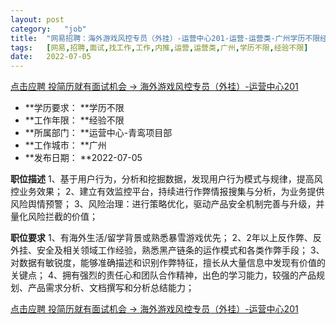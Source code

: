 ```yaml
---
layout:	post
category:	"job"
title:	"网易招聘：海外游戏风控专员（外挂）-运营中心201-运营-运营类-广州学历不限经验不限"
tags:	[网易,招聘,面试,找工作,工作,内推,运营,运营类,广州,学历不限,经验不限]
date:	2022-07-05
---
```


[点击应聘 投简历就有面试机会 -> 海外游戏风控专员（外挂）-运营中心201](http://mobile.bole.netease.com/bole/boleDetail?id=39830&employeeId=346f03c3cda5f04c&key=all)



- **学历要求： **学历不限
- **工作年限： **经验不限
- **所属部门： **运营中心-青鸾项目部
- **工作城市： **广州
- **发布日期： **2022-07-05



**职位描述**
1、基于用户行为，分析和挖掘数据，发现用户行为模式与规律，提高风控业务效果；
2、建立有效监控平台，持续进行作弊情报搜集与分析，为业务提供风险舆情预警； 
3、风险治理：进行策略优化，驱动产品安全机制完善与升级，并量化风险拦截的价值；



**职位要求**
1、有海外生活/留学背景或熟悉暴雪游戏优先； 
2、2年以上反作弊、反外挂、安全及相关领域工作经验，熟悉黑产链条的运作模式和各类作弊手段； 
3、对数据有敏锐度，能够准确描述和识别作弊特征，擅长从大量信息中发现有价值的关键点； 
4、拥有强烈的责任心和团队合作精神，出色的学习能力，较强的产品规划、产品需求分析、文档撰写和分析总结能力；



[点击应聘 投简历就有面试机会 -> 海外游戏风控专员（外挂）-运营中心201](http://mobile.bole.netease.com/bole/boleDetail?id=39830&employeeId=346f03c3cda5f04c&key=all)